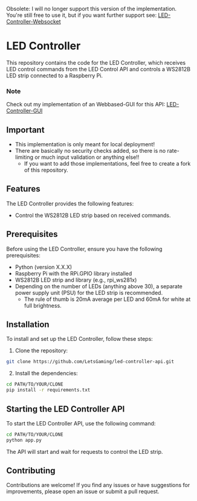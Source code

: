 Obsolete: I will no longer support this version of the implementation.<br>
You're still free to use it, but if you want further support see: [LED-Controller-Websocket](https://github.com/LetsGaming/LED-Controller-Websocket)

# LED Controller
This repository contains the code for the LED Controller, which receives LED control commands from the LED Control API and controls a WS2812B LED strip connected to a Raspberry Pi.
### Note
Check out my implementation of an Webbased-GUI for this API: [LED-Controller-GUI](https://github.com/LetsGaming/LED-Controller-GUI)

## Important
* This implementation is only meant for local deployment! 
* There are basically no security checks added, so there is no rate-limiting or much input validation or anything else!!
    - If you want to add those implementations, feel free to create a fork of this repository.

## Features
The LED Controller provides the following features:
* Control the WS2812B LED strip based on received commands.

## Prerequisites
Before using the LED Controller, ensure you have the following prerequisites:

* Python (version X.X.X)
* Raspberry Pi with the RPi.GPIO library installed
* WS2812B LED strip and library (e.g., rpi_ws281x)
* Depending on the number of LEDs (anything above 30), a separate power supply unit (PSU) for the LED strip is recommended. 
    - The rule of thumb is 20mA average per LED and 60mA for white at full brightness.

## Installation
To install and set up the LED Controller, follow these steps:

1. Clone the repository:
```bash
git clone https://github.com/LetsGaming/led-controller-api.git
```

2. Install the dependencies:
```bash
cd PATH/TO/YOUR/CLONE
pip install -r requirements.txt
```

## Starting the LED Controller API
To start the LED Controller API, use the following command:

```bash
cd PATH/TO/YOUR/CLONE
python app.py
```
The API will start and wait for requests to control the LED strip.

## Contributing
Contributions are welcome! If you find any issues or have suggestions for improvements, please open an issue or submit a pull request.

